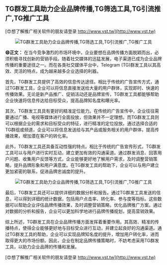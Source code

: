 ## **TG群发工具助力企业品牌传播,TG筛选工具,TG引流推广,TG推广工具**

[😍想了解推广相关软件的朋友请登录 http://www.vst.tw](http://www.vst.tw)

 <center><img src="https://vst.tw/MP4/tuiguang/png/4.png" alt="TG群发工具助力企业品牌传播,TG筛选工具,TG引流推广,TG推广工具"></center>

**😄正文：**
在当今竞争激烈的市场环境中，企业要想在品牌传播方面脱颖而出，必须积极寻找创新的营销手段。随着社交媒体的迅猛发展，电子渠道已成为企业品牌传播的重要途径之一。而在各类社交媒体平台中，Telegram (TG)群发工具以其高效、灵活的特点，成为越来越多企业选择的利器。

首先，TG群发工具提供了高效的信息传达途径。相比于传统的广告宣传方式，通过TG群发工具，企业可以将信息直接发送给大量的用户群体，实现即时、快速的传播效果。无论是新产品推广、促销活动还是品牌宣传，TG群发工具都能够帮助企业快速将信息传达给目标受众，提高品牌知名度和曝光率。

其次，TG群发工具具有更好的精准定位能力。在传统的广告宣传中，企业往往需要通过广播、电视等媒体进行全面投放，但效果并不一定理想。而TG群发工具则可以根据企业的需求和目标受众的特征，进行精准的定位投放。通过选择合适的TG群组或频道，企业可以将信息发送给与其产品或服务相关的用户群体，提高传播效果，增加潜在客户的转化率。

此外，TG群发工具还具备互动性强的特点。相比于传统的广告宣传形式，TG群发工具可以与用户进行实时互动，建立更加有效的沟通渠道。通过群发消息、回答用户问题、收集用户反馈等方式，企业能够更好地了解用户需求，及时调整营销策略，提升品牌形象和用户满意度。在TG群发工具的帮助下，企业可以与用户建立更加紧密的联系，促进品牌忠诚度的提升。

 <center><img src="https://vst.tw/MP4/tuiguang/png/4.png" alt="TG群发工具助力企业品牌传播,TG筛选工具,TG引流推广,TG推广工具"></center>

最后，TG群发工具还可以提供详细的数据分析和报告。通过TG群发工具发送的信息，可以得到详细的统计数据，包括用户点击率、转化率、参与度等指标。这些数据可以帮助企业评估品牌传播效果，及时调整营销策略，优化品牌推广方案。通过对数据的分析和报告，企业可以更加科学地进行品牌传播规划，提高营销效果。

综上所述，TG群发工具在企业品牌传播方面发挥着重要作用。其高效、精准的传播特点，使得企业能够更好地与目标受众进行互动，并建立起良好的沟通渠道。通过TG群发工具的帮助，企业可以实现品牌知名度的提升，增加用户转化率，进而取得更大的市场份额。因此，企业在制定品牌传播策略时，不妨考虑采用TG群发工具，以助力企业品牌的传播和发展。

[😍想了解推广相关软件的朋友请登录 http://www.vst.tw](http://www.vst.tw)



